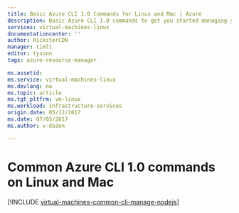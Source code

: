 ```yaml
---
title: Basic Azure CLI 1.0 Commands for Linux and Mac | Azure
description: Basic Azure CLI 1.0 commands to get you started managing your VMs in Azure Resource Manager mode on Linux and Mac
services: virtual-machines-linux
documentationcenter: ''
author: RicksterCDN
manager: timlt
editor: tysonn
tags: azure-resource-manager

ms.assetid: 
ms.service: virtual-machines-linux
ms.devlang: na
ms.topic: article
ms.tgt_pltfrm: vm-linux
ms.workload: infrastructure-services
origin.date: 05/12/2017
ms.date: 07/03/2017
ms.author: v-dazen

---
```

# Common Azure CLI 1.0 commands on Linux and Mac
[!INCLUDE [virtual-machines-common-cli-manage-nodejs](../../../includes/virtual-machines-common-cli-manage-nodejs.md)]